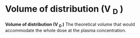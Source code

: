 ---
---
# Volume of distribution (V <sub>D</sub> )

**Volume of distribution (V <sub>D</sub> )** The theoretical volume that
would accommodate the whole dose at the plasma concentration.
